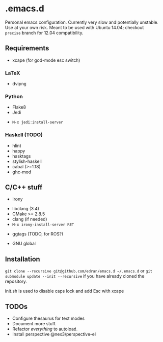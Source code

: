 # .emacs.d

Personal emacs configuration. Currently very slow and potentially
unstable. Use at your own risk. Meant to be used with Ubuntu 14.04;
checkout `precise` branch for 12.04 compatibility.

## Requirements

* xcape (for god-mode esc switch)

### LaTeX

* dvipng

### Python

* Flake8
* Jedi
 - `M-x jedi:install-server`

### Haskell (TODO)

* hlint
* happy
* hasktags
* stylish-haskell
* cabal (>=1.18)
* ghc-mod

## C/C++ stuff

* Irony
 - libclang (3.4)
 - CMake >= 2.8.5
 - clang (if needed)
 - `M-x irony-install-server RET`

* ggtags (TODO, for ROS?)
 - GNU global


## Installation

``` git clone --recursive git@github.com/edran/emacs.d ~/.emacs.d ```
or `git submodule update --init --recursive` if you have already
cloned the repository.

init.sh is used to disable caps lock and add Esc with xcape

TODOs
-----

* Configure thesaurus for text modes
* Document more stuff.
* Refactor *everything* to autoload.
* Install perspective @nex3/perspective-el
